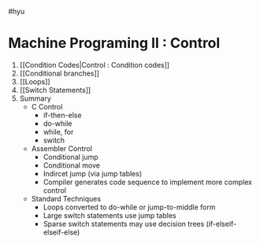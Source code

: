 #hyu
# Machine Programing II : Control 
1. [[Condition Codes|Control : Condition codes]]
2. [[Conditional branches]]
3. [[Loops]]
4. [[Switch Statements]]
5. Summary
	- C Control
		- if-then-else
		- do-while
		- while, for
		- switch
	- Assembler Control
		- Conditional jump
		- Conditional move
		- Indircet jump (via jump tables)
		- Compiler generates code sequence to implement more complex control
	- Standard Techniques
		- Loops converted to do-while or jump-to-middle form
		- Large switch statements use jump tables
		- Sparse switch statements may use decision trees (if-elseif-elseif-else)